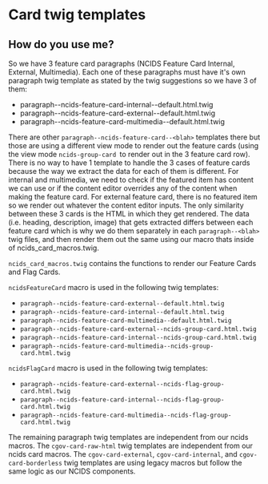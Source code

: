 # Card twig templates

## How do you use me?

So we have 3 feature card paragraphs (NCIDS Feature Card Internal, External, Multimedia). Each one of these paragraphs must have it's own paragraph twig template as stated by the twig suggestions so we have 3 of them:
* paragraph--ncids-feature-card-internal--default.html.twig
* paragraph--ncids-feature-card-external--default.html.twig
* paragraph--ncids-feature-card-multimedia--default.html.twig

There are other `paragraph--ncids-feature-card--<blah>` templates there but those are using a different view mode to render out the feature cards (using the view mode `ncids-group-card `to render out in the 3 feature card row). There is no way to have 1 template to handle the 3 cases of feature cards because the way we extract the data for each of them is different. For internal and multimedia, we need to check if the featured item has content we can use or if the content editor overrides any of the content when making the feature card. For external feature card, there is no featured item so we render out whatever the content editor inputs. The only similarity between these 3 cards is the HTML in which they get rendered. The data (i.e. heading, description, image) that gets extracted differs between each feature card which is why we do them separately in each `paragraph--<blah>` twig files, and then render them out the same using our macro thats inside of ncids_card_macros.twig.

`ncids_card_macros.twig` contains the functions to render our Feature Cards and Flag Cards.

`ncidsFeatureCard` macro is used in the following twig templates:
* `paragraph--ncids-feature-card-external--default.html.twig`
* `paragraph--ncids-feature-card-internal--default.html.twig`
* `paragraph--ncids-feature-card-multimedia--default.html.twig`
* `paragraph--ncids-feature-card-external--ncids-group-card.html.twig`
* `paragraph--ncids-feature-card-internal--ncids-group-card.html.twig`
* `paragraph--ncids-feature-card-multimedia--ncids-group-card.html.twig`

`ncidsFlagCard` macro is used in the following twig templates:
* `paragraph--ncids-feature-card-external--ncids-flag-group-card.html.twig`
* `paragraph--ncids-feature-card-internal--ncids-flag-group-card.html.twig`
* `paragraph--ncids-feature-card-multimedia--ncids-flag-group-card.html.twig`

The remaining paragraph twig templates are independent from our ncids macros. The `cgov-card-raw-html` twig templates are independent from our ncids card macros. The `cgov-card-external`, `cgov-card-internal`, and `cgov-card-borderless` twig templates are using legacy macros but follow the same logic as our NCIDS components.
